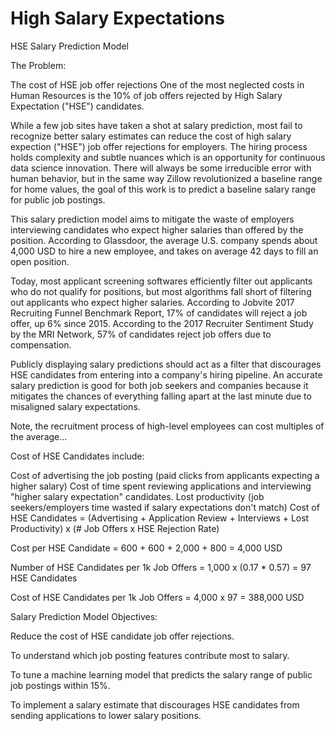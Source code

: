# High Salary Expectations
HSE Salary Prediction Model

The Problem:

The cost of HSE job offer rejections
One of the most neglected costs in Human Resources is the 10% of job offers rejected by High Salary Expectation ("HSE") candidates.

While a few job sites have taken a shot at salary prediction, most fail to recognize better salary estimates can reduce the cost of high salary expection ("HSE") job offer rejections for employers. The hiring process holds complexity and subtle nuances which is an opportunity for continuous data science innovation. There will always be some irreducible error with human behavior, but in the same way Zillow revolutionized a baseline range for home values, the goal of this work is to predict a baseline salary range for public job postings.

This salary prediction model aims to mitigate the waste of employers interviewing candidates who expect higher salaries than offered by the position. According to Glassdoor, the average U.S. company spends about 4,000 USD to hire a new employee, and takes on average 42 days to fill an open position.

Today, most applicant screening softwares efficiently filter out applicants who do not qualify for positions, but most algorithms fall short of filtering out applicants who expect higher salaries. According to Jobvite 2017 Recruiting Funnel Benchmark Report, 17% of candidates will reject a job offer, up 6% since 2015. According to the 2017 Recruiter Sentiment Study by the MRI Network, 57% of candidates reject job offers due to compensation.

Publicly displaying salary predictions should act as a filter that discourages HSE candidates from entering into a company's hiring pipeline. An accurate salary prediction is good for both job seekers and companies because it mitigates the chances of everything falling apart at the last minute due to misaligned salary expectations.

Note, the recruitment process of high-level employees can cost multiples of the average...

Cost of HSE Candidates include:

Cost of advertising the job posting (paid clicks from applicants expecting a higher salary)
Cost of time spent reviewing applications and interviewing "higher salary expectation" candidates.
Lost productivity (job seekers/employers time wasted if salary expectations don't match)
Cost of HSE Candidates = (Advertising + Application Review + Interviews + Lost Productivity) x (# Job Offers x HSE Rejection Rate)

Cost per HSE Candidate = 600 + 600 + 2,000 + 800 = 4,000 USD

Number of HSE Candidates per 1k Job Offers = 1,000 x (0.17 * 0.57) = 97 HSE Candidates

Cost of HSE Candidates per 1k Job Offers = 4,000 x 97 = 388,000 USD

Salary Prediction Model Objectives:

Reduce the cost of HSE candidate job offer rejections.

To understand which job posting features contribute most to salary.

To tune a machine learning model that predicts the salary range of public job postings within 15%.

To implement a salary estimate that discourages HSE candidates from sending applications to lower salary positions.

